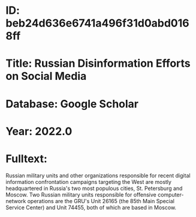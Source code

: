 # ID: beb24d636e6741a496f31d0abd0168ff
# Title: Russian Disinformation Efforts on Social Media
# Database: Google Scholar
# Year: 2022.0
# Fulltext:
Russian military units and other organizations responsible for recent digital information confrontation campaigns targeting the West are mostly headquartered in Russia's two most populous cities, St. Petersburg and Moscow.
Two Russian military units responsible for offensive computer-network operations are the GRU's Unit 26165 (the 85th Main Special Service Center) and Unit 74455, both of which are based in Moscow.